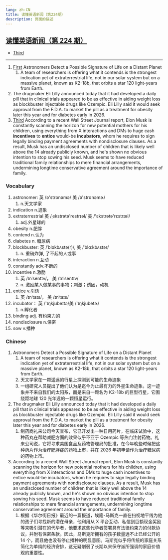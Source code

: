 ```yaml
---
lang: zh-CN
title: 读懂英语新闻（第224期）
description: 页面的描述
---
```


## [读懂英语新闻（第 224 期）](https://www.youtube.com/watch?v=fxO7juZNCA8&t=343s)

- [Third](https://www.youtube.com/watch?v=fxO7juZNCA8&t=687s)

---

1. [First](https://www.youtube.com/watch?v=fxO7juZNCA8&t=38s) Astronomers Detect a Possible Signature of Life on a Distant Planet
   1. A team of researchers is offering what it contends is the strongest indication yet of extraterrestrial life, not in our solar system but on a massive planet, known as K2-18b, that orbits a star 120 light-years from Earth.
2. The drugmaker Eli Lilly announced today that it had developed a daily pill that in clinical trials appeared to be as effective in aiding weight loss as blockbuster injectable drugs like Ozempic. Eli Lilly said it would seek approval from the F.D.A. to market the pill as a treatment for obesity later this year and for diabetes early in 2026.
3. [Third](https://www.youtube.com/watch?v=fxO7juZNCA8&t=394s) According to a recent Wall Street Journal report, Elon Musk is constantly scanning the horizon for new potential mothers for his children, using everything from X interactions and DMs to huge cash **incentives** to **entice** would-be **incubators**, whom he requires to sign legally binding payment agreements with nondisclosure clauses. As a result, Musk has an undisclosed number of children that is likely well above the 14 already publicly known, and he's shown no obvious intention to stop sowing his seed. Musk seems to have reduced traditional family relationships to mere financial arrangements, undermining longtime conservative agreement around the importance of family.

### Vocabulary

1. astronomer: 英 /ə'strɒnəmə/ 美 /ə'strɑnəmɚ/
   1. n.天文学家
2. indication n.迹象
3. extraterrestrial 英 /ˌekstrətə'restrɪəl/ 美 /'ɛkstrətə'rɛstrɪəl/
   1. adj.外星球的
4. obesity n.肥胖
5. contend n.认为
6. diabetes n. 糖尿病
7. blockbuster: 英 /ˈblɒkbʌstə(r)/, 美 /ˈblɑːkbʌstər/
   1. n. 重磅炸弹, 了不起的人或事
8. interaction n.互动
9. constantly adv.不断的
10. incentive n.激励
    1. 英 /ɪnˈsentɪv/， 美 /ɪnˈsentɪv/
    2. n. 激励某人做某事的事物；刺激；诱因，动机
11. entice v.引诱
    1. 英 /ɪnˈtaɪs/， 美 /ɪnˈtaɪs/
12. incubator： 英 /'ɪŋkjʊbeɪtə/美 /'ɪŋkjubetɚ/
    1. n.孵化者
13. binding adj. 有约束力的
14. nondisclosure n.保密
15. sow v.播种

### Chinese

1. Astronomers Detect a Possible Signature of Life on a Distant Planet
   1. A team of researchers is offering what it contends is the strongest indication yet of extraterrestrial life, not in our solar system but on a massive planet, known as K2-18b, that orbits a star 120 light-years from Earth.
   2. 天文学家在一颗遥远的行星上探测到可能的生命迹象
   3. 一组研究人员提出了他们认为是迄今为止最有力的外星生命迹象，这一迹象并不来自我们的太阳系，而是来自一颗名为 K2-18b 的巨型行星，它围绕距地球 120 光年远的一颗恒星运行。
2. The drugmaker Eli Lilly announced today that it had developed a daily pill that in clinical trials appeared to be as effective in aiding weight loss as blockbuster injectable drugs like Ozempic. Eli Lilly said it would seek approval from the F.D.A. to market the pill as a treatment for obesity later this year and for diabetes early in 2026.
   1. 制药商礼来公司今天宣布，它已开发出一种日用药片，在临床试验中，这种药丸在帮助减肥方面的效果似乎不亚于 Ozempic 等热门注射药物。礼来公司说，它将寻求美国食品及药物管理局的批准，在今年晚些时候把这种药片作为治疗肥胖症的药物上市，并在 2026 年初申请作为治疗糖尿病的药物上市。
3. According to a recent Wall Street Journal report, Elon Musk is constantly scanning the horizon for new potential mothers for his children, using everything from X interactions and DMs to huge cash incentives to entice would-be incubators, whom he requires to sign legally binding payment agreements with nondisclosure clauses. As a result, Musk has an undisclosed number of children that is likely well above the 14 already publicly known, and he's shown no obvious intention to stop sowing his seed. Musk seems to have reduced traditional family relationships to mere financial arrangements, undermining longtime conservative agreement around the importance of family.
   1. 根据《华尔街日报》最近的一篇报道，埃隆-马斯克一直在扫视地平线为他的孩子们寻找新的潜在母亲，他利用从 X 平台互动、私信到巨额现金奖励等来吸引潜在的代孕者，他要求这些代孕者签署具有法律约束力的付款协议，并附有保密条款。因此，马斯克所拥有的孩子数量远不止已经公开的 14 个，而且他也没有停止播种的明显意图。马斯克似乎将传统的家庭关系简化为单纯的经济安排，这无疑削弱了长期以来保守派所强调的家庭价值观的重要性。
